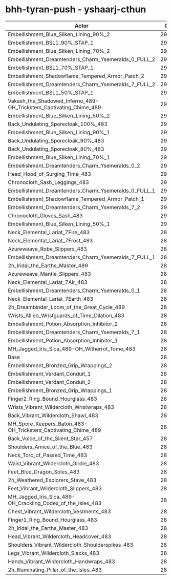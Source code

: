 # bhh-tyran-push - yshaarj-cthun
| Actor | DPS | Increase |
|---|:---:|:---:|
|Embellishment_Blue_Silken_Lining_90%_2|299051|4.24%|
|Embellishment_BSL1_90%_STAP_1|297161|3.58%|
|Embellishment_Blue_Silken_Lining_70%_2|296203|3.25%|
|Embellishment_Dreamtenders_Charm_Ysemeralds_0_FULL_2|295701|3.07%|
|Embellishment_BSL1_70%_STAP_1|295628|3.05%|
|Embellishment_Shadowflame_Tempered_Armor_Patch_2|294889|2.79%|
|Embellishment_Dreamtenders_Charm_Ysemeralds_7_FULL_2|294383|2.61%|
|Embellishment_BSL1_50%_STAP_1|294124|2.52%|
|Vakash_the_Shadowed_Inferno_489-OH_Tricksters_Captivating_Chime_489|293706|2.38%|
|Embellishment_Blue_Silken_Lining_50%_2|293577|2.33%|
|Back_Undulating_Sporecloak_100%_483|292773|2.05%|
|Embellishment_Blue_Silken_Lining_90%_1|292710|2.03%|
|Back_Undulating_Sporecloak_90%_483|292275|1.88%|
|Back_Undulating_Sporecloak_80%_483|291575|1.63%|
|Embellishment_Blue_Silken_Lining_70%_1|291309|1.54%|
|Embellishment_Dreamtenders_Charm_Ysemeralds_0_2|291247|1.52%|
|Head_Hood_of_Surging_Time_483|291052|1.45%|
|Chronocloth_Sash_Leggings_483|290982|1.43%|
|Embellishment_Dreamtenders_Charm_Ysemeralds_0_FULL_1|290725|1.34%|
|Embellishment_Shadowflame_Tempered_Armor_Patch_1|290677|1.32%|
|Embellishment_Dreamtenders_Charm_Ysemeralds_7_2|290407|1.23%|
|Chronocloth_Gloves_Sash_483|290304|1.19%|
|Embellishment_Blue_Silken_Lining_50%_1|290235|1.17%|
|Neck_Elemental_Lariat_7Fire_483|289862|1.04%|
|Neck_Elemental_Lariat_7Frost_483|289788|1.01%|
|Azureweave_Robe_Slippers_483|289367|0.86%|
|Embellishment_Dreamtenders_Charm_Ysemeralds_7_FULL_1|289328|0.85%|
|2h_Iridal_the_Earths_Master_489|289152|0.79%|
|Azureweave_Mantle_Slippers_483|288990|0.73%|
|Neck_Elemental_Lariat_7Air_483|288796|0.67%|
|Embellishment_Dreamtenders_Charm_Ysemeralds_0_1|288755|0.65%|
|Neck_Elemental_Lariat_7Earth_483|288722|0.64%|
|2h_Dreambinder_Loom_of_the_Great_Cycle_489|288534|0.57%|
|Wrists_Allied_Wristguards_of_Time_Dilation_483|288421|0.54%|
|Embellishment_Potion_Absorption_Inhibitor_2|287856|0.34%|
|Embellishment_Dreamtenders_Charm_Ysemeralds_7_1|287555|0.23%|
|Embellishment_Potion_Absorption_Inhibitor_1|287415|0.18%|
|MH_Jagged_Iris_Sica_489-OH_Witherrot_Tome_483|287177|0.10%|
|Base|286886|0.00%|
|Embellishment_Bronzed_Grip_Wrappings_2|286797|-0.03%|
|Embellishment_Verdant_Conduit_1|286795|-0.03%|
|Embellishment_Verdant_Conduit_2|286681|-0.07%|
|Embellishment_Bronzed_Grip_Wrappings_1|286659|-0.08%|
|Finger2_Ring_Bound_Hourglass_483|286476|-0.14%|
|Wrists_Vibrant_Wildercloth_Wristwraps_483|286080|-0.28%|
|Back_Vibrant_Wildercloth_Shawl_483|286014|-0.30%|
|MH_Spore_Keepers_Baton_483-OH_Tricksters_Captivating_Chime_489|286002|-0.31%|
|Back_Voice_of_the_Silent_Star_457|285838|-0.37%|
|Shoulders_Amice_of_the_Blue_483|285738|-0.40%|
|Neck_Torc_of_Passed_Time_483|285645|-0.43%|
|Waist_Vibrant_Wildercloth_Girdle_483|285581|-0.45%|
|Feet_Blue_Dragon_Soles_483|285005|-0.66%|
|2h_Weathered_Explorers_Stave_483|284946|-0.68%|
|Feet_Vibrant_Wildercloth_Slippers_483|284786|-0.73%|
|MH_Jagged_Iris_Sica_489-OH_Crackling_Codex_of_the_Isles_483|284564|-0.81%|
|Chest_Vibrant_Wildercloth_Vestments_483|284470|-0.84%|
|Finger1_Ring_Bound_Hourglass_483|284432|-0.86%|
|2h_Iridal_the_Earths_Master_483|284369|-0.88%|
|Head_Vibrant_Wildercloth_Headcover_483|284061|-0.98%|
|Shoulders_Vibrant_Wildercloth_Shoulderspikes_483|283716|-1.10%|
|Legs_Vibrant_Wildercloth_Slacks_483|283231|-1.27%|
|Hands_Vibrant_Wildercloth_Handwraps_483|282719|-1.45%|
|2h_Illuminating_Pillar_of_the_Isles_483|282271|-1.61%|
